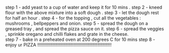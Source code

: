 step 1 - add yeast to a cup of water and keep it for 10 mins .
step 2 - kneed flour with the above mixture into a soft dough .
step 3 - let the dough rest for half an hour .
step 4 - for the topping , cut all the vegetables : mushrooms , bellpeppers and onion.
step 5 - spread the dough on a greased tray , and spread the pizza sauce on it.
step 6 - spread the veggies , sprinkle oregano and chilli flakes and grate in the cheese.     
step 7 - bake in a preheated oven at 200 degrees C for 10 mins 
step 8 - enjoy ur PIZZA !!!!!!!!!!!!!!!!!!!!!!!!!!!!!!!!!!!!!!!!!!!!!!!!!!!!!!!!!!
